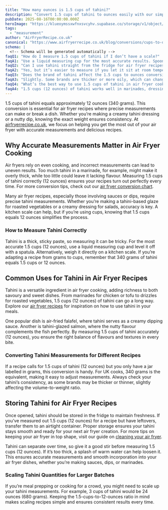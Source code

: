 ```yaml
---
title: "How many ounces is 1.5 cups of tahini?"
description: "Convert 1.5 cups of tahini to ounces easily with our simple guide. Perfect for air fryer recipes and precise cooking measurements."
pubDate: 2025-08-16T00:00:00.000Z
heroImage: "https://klueoymssxwfnxsvcyhv.supabase.co/storage/v1/object/public/Shmucket/how-many-ounces-is-1-5-cups-of-tahini.webp"
tags:
  - "measurement"
author: "AirFryerRecipe.co.uk"
canonical: "https://www.airfryerrecipe.co.uk/blog/conversions/cups-to-ounces/how-many-ounces-is-1-5-cups-of-tahini"
schema: |
  <!-- Schema will be generated automatically -->
faqQ1: "How do I measure 1.5 cups of tahini if I don’t have a scale?"
faqA1: "Use a liquid measuring cup for the most accurate results. Spoon the tahini into the cup and level it off with a spatula. Since tahini is thick, pressing it down slightly can help eliminate air gaps. Remember, 1.5 cups equals 12 ounces."
faqQ2: "Can I use tahini straight from the fridge for air fryer recipes?"
faqA2: "Yes, but it’s easier to measure if you let it sit at room temperature for 10–15 minutes first. Cold tahini can be very thick and harder to scoop accurately. Stirring it well before measuring 1.5 cups (12 ounces) ensures a smooth consistency."
faqQ3: "Does the brand of tahini affect the 1.5 cups to ounces conversion?"
faqA3: "Slightly. Some brands are thicker or more oily, which can change the volume-to-weight ratio. However, 1.5 cups of tahini generally equals 12 ounces (340 grams) across most brands. For precision, weigh it if possible."
faqQ4: "What’s the best way to use 1.5 cups of tahini in air fryer cooking?"
faqA4: "1.5 cups (12 ounces) of tahini works well in marinades, dressings, or as a drizzle. Try it in an air-fryer falafel recipe or as a glaze for roasted vegetables. For more ideas, browse our <a href=https://www.airfryerrecipe.co.uk/recipe-category/vegetables>vegetable air fryer recipes</a>."
---
```

<p>1.5 cups of tahini equals approximately 12 ounces (340 grams). This conversion is essential for air fryer recipes where precise measurements can make or break a dish. Whether you’re making a creamy tahini dressing or a nutty dip, knowing the exact weight ensures consistency. At <a href=https://www.airfryerrecipe.co.uk>airfryerrecipe.co.uk</a>, we focus on helping you get the most out of your air fryer with accurate measurements and delicious recipes.</p>  

<h2>Why Accurate Measurements Matter in Air Fryer Cooking</h2>  
<p>Air fryers rely on even cooking, and incorrect measurements can lead to uneven results. Too much tahini in a marinade, for example, might make it overly thick, while too little could leave it lacking flavour. Measuring 1.5 cups of tahini correctly (12 ounces) ensures your recipes turn out perfectly every time. For more conversion tips, check out our <a href=https://www.airfryerrecipe.co.uk/air-fryer-conversion-chart>air fryer conversion chart</a>.</p>  

<p>Many air fryer recipes, especially those involving sauces or dips, require precise tahini measurements. Whether you’re making a tahini-based glaze for roasted vegetables or a creamy dressing for salads, accuracy is key. A kitchen scale can help, but if you’re using cups, knowing that 1.5 cups equals 12 ounces simplifies the process.</p>  

<h3>How to Measure Tahini Correctly</h3>  
<p>Tahini is a thick, sticky paste, so measuring it can be tricky. For the most accurate 1.5 cups (12 ounces), use a liquid measuring cup and level it off with a spatula. Alternatively, weigh it directly on a kitchen scale. If you’re adapting a recipe from grams to cups, remember that 340 grams of tahini equals 1.5 cups or 12 ounces.</p>  

<h2>Common Uses for Tahini in Air Fryer Recipes</h2>  
<p>Tahini is a versatile ingredient in air fryer cooking, adding richness to both savoury and sweet dishes. From marinades for chicken or tofu to drizzles for roasted vegetables, 1.5 cups (12 ounces) of tahini can go a long way. Explore our <a href=https://www.airfryerrecipe.co.uk/recipes>air fryer recipes</a> for inspiration on how to use tahini in your meals.</p>  

<p>One popular dish is air-fried falafel, where tahini serves as a creamy dipping sauce. Another is tahini-glazed salmon, where the nutty flavour complements the fish perfectly. By measuring 1.5 cups of tahini accurately (12 ounces), you ensure the right balance of flavours and textures in every bite.</p>  

<h3>Converting Tahini Measurements for Different Recipes</h3>  
<p>If a recipe calls for 1.5 cups of tahini (12 ounces) but you only have a jar labelled in grams, this conversion is handy. For UK cooks, 340 grams is the equivalent, making it easy to adjust measurements. Always check your tahini’s consistency, as some brands may be thicker or thinner, slightly affecting the volume-to-weight ratio.</p>  

<h2>Storing Tahini for Air Fryer Recipes</h2>  
<p>Once opened, tahini should be stored in the fridge to maintain freshness. If you’ve measured out 1.5 cups (12 ounces) for a recipe but have leftovers, transfer them to an airtight container. Proper storage ensures your tahini stays smooth and ready for your next air fryer creation. For more tips on keeping your air fryer in top shape, visit our guide on <a href=https://www.airfryerrecipe.co.uk/air-fryer-cleaner>cleaning your air fryer</a>.</p>  

<p>Tahini can separate over time, so give it a good stir before measuring 1.5 cups (12 ounces). If it’s too thick, a splash of warm water can help loosen it. This ensures accurate measurements and smooth incorporation into your air fryer dishes, whether you’re making sauces, dips, or marinades.</p>  

<h3>Scaling Tahini Quantities for Larger Batches</h3>  
<p>If you’re meal prepping or cooking for a crowd, you might need to scale up your tahini measurements. For example, 3 cups of tahini would be 24 ounces (680 grams). Keeping the 1.5-cups-to-12-ounces ratio in mind makes scaling recipes simple and ensures consistent results every time.</p>
